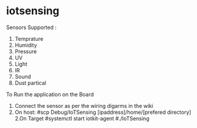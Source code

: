 # iotsensing
Sensors Supported :
1. Temprature
2. Humidity
3. Pressure
4. UV
5. Light
6. IR
7. Sound
8. Dust partical

To Run the application on the Board
1. Connect the sensor as per the wiring digarms in the wiki
1. On host: 
      #scp Debug/IoTSensing [ipaddress]/home/[prefered directory]
2.On Target
   #systemctl start iotkit-agent
   #./IoTSensing

